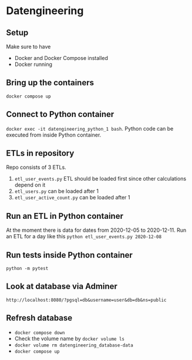 # Datengineering

## Setup

Make sure to have
- Docker and Docker Compose installed
- Docker running

## Bring up the containers

`docker compose up`

## Connect to Python container

`docker exec -it datengineering_python_1 bash`. Python code can be executed from inside Python container.

## ETLs in repository

Repo consists of 3 ETLs.
1. `etl_user_events.py` ETL should be loaded first since other calculations depend on it
2. `etl_users.py` can be loaded after 1
3. `etl_user_active_count.py` can be loaded after 1

## Run an ETL in Python container

At the moment there is data for dates from 2020-12-05 to 2020-12-11. Run an ETL for a day like this `python etl_user_events.py 2020-12-08`

## Run tests inside Python container

`python -m pytest`

## Look at database via Adminer

`http://localhost:8080/?pgsql=db&username=user&db=db&ns=public`

## Refresh database

- `docker compose down`
- Check the volume name by `docker volume ls`
- `docker volume rm datengineering_database-data`
- `docker compose up`
